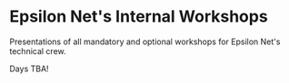 # Epsilon Net's Internal Workshops

Presentations of all mandatory and optional workshops for Epsilon Net's technical crew. 

Days TBA!
